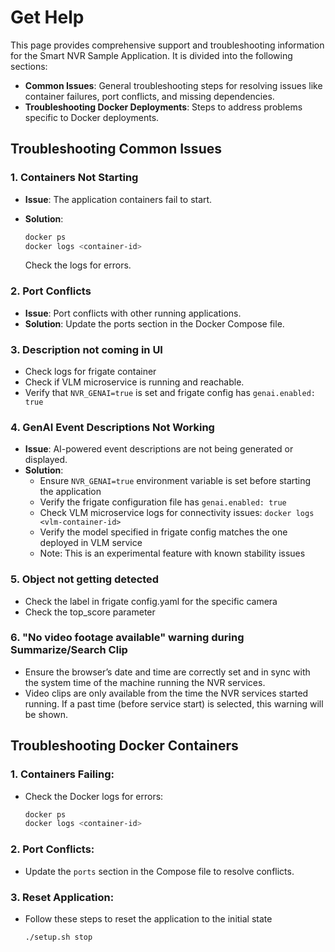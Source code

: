 # Get Help

This page provides comprehensive support and troubleshooting information for the Smart NVR Sample Application. It is divided into the following sections:

  - **Common Issues**: General troubleshooting steps for resolving issues like container failures, port conflicts, and missing dependencies.
  - **Troubleshooting Docker Deployments**: Steps to address problems specific to Docker deployments.

## Troubleshooting Common Issues

### 1. Containers Not Starting
- **Issue**: The application containers fail to start.
- **Solution**:

  ```bash
  docker ps
  docker logs <container-id>
  ```
  Check the logs for errors.

### 2. Port Conflicts
- **Issue**: Port conflicts with other running applications.
- **Solution**: Update the ports section in the Docker Compose file.
  
### 3. Description not coming in UI
- Check logs for frigate container
- Check if VLM microservice is running and reachable.
- Verify that `NVR_GENAI=true` is set and frigate config has `genai.enabled: true`

### 4. GenAI Event Descriptions Not Working
- **Issue**: AI-powered event descriptions are not being generated or displayed.
- **Solution**:
  - Ensure `NVR_GENAI=true` environment variable is set before starting the application
  - Verify the frigate configuration file has `genai.enabled: true`
  - Check VLM microservice logs for connectivity issues: `docker logs <vlm-container-id>`
  - Verify the model specified in frigate config matches the one deployed in VLM service
  - Note: This is an experimental feature with known stability issues

### 5. Object not getting detected 
- Check the label in frigate config.yaml for the specific camera
- Check the top_score parameter 

### 6. "No video footage available" warning during Summarize/Search Clip
- Ensure the browser’s date and time are correctly set and in sync with the system time of the machine running the NVR services.
- Video clips are only available from the time the NVR services started running. If a past time (before service start) is selected, this warning will be shown.

## Troubleshooting Docker Containers

### 1. Containers Failing:
   - Check the Docker logs for errors:
     ```bash
     docker ps
     docker logs <container-id>
     ```
### 2. Port Conflicts:
   - Update the `ports` section in the Compose file to resolve conflicts.
### 3. Reset Application:
   - Follow these steps to reset the application to the initial state
     ```bash
     ./setup.sh stop
     ```
<!--
## Support
- **Developer Forum**: Join the community forum
- **Contact Support**: [Support Page](#)
-->
